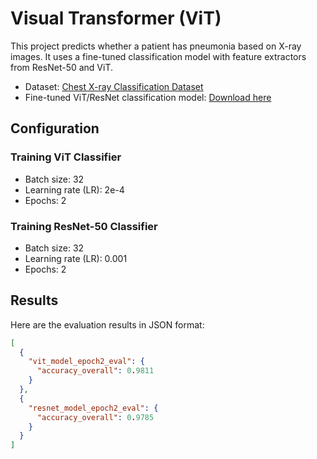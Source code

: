 # Visual Transformer (ViT)

This project predicts whether a patient has pneumonia based on X-ray images. It uses a fine-tuned classification model with feature extractors from ResNet-50 and ViT.

- Dataset: [Chest X-ray Classification Dataset](https://huggingface.co/datasets/trpakov/chest-xray-classification)
- Fine-tuned ViT/ResNet classification model: [Download here](https://drive.google.com/drive/folders/1VV4nW6UGPaTQdoGKZB3q2z1BRYF582hc?usp=drive_link)

## Configuration

### Training ViT Classifier
- Batch size: 32
- Learning rate (LR): 2e-4
- Epochs: 2

### Training ResNet-50 Classifier
- Batch size: 32
- Learning rate (LR): 0.001
- Epochs: 2

## Results

Here are the evaluation results in JSON format:

```json
[
  {
    "vit_model_epoch2_eval": {
      "accuracy_overall": 0.9811
    }
  },
  {
    "resnet_model_epoch2_eval": {
      "accuracy_overall": 0.9785
    }
  }
]
```
